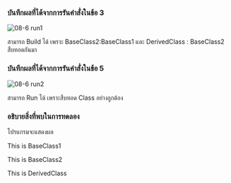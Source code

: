 ### บันทึกผลที่ได้จากการรันคำสั่งในข้อ 3
![08-6 run1](https://github.com/kanoksiriboonkam/03376836-OOP-2566-Lab-08/assets/144196048/22dd1fba-664a-4344-af09-15d7bb02d958)

สามารถ Build ได้ เพราะ BaseClass2:BaseClass1 และ DerivedClass : BaseClass2 สืบทอดกันมา
### บันทึกผลที่ได้จากการรันคำสั่งในข้อ 5
![08-6 run2](https://github.com/kanoksiriboonkam/03376836-OOP-2566-Lab-08/assets/144196048/6b0d1d9a-8295-4bdd-a330-71a2ed20ca58)

สามารถ Run ได้ เพราะสืบทอด Class อย่างถูกต้อง
### อธิบายสิ่งที่พบในการทดลอง
โปรแกรมจะแสดงผล

This is BaseClass1

This is BaseClass2

This is DerivedClass
